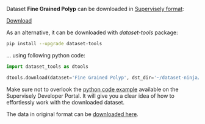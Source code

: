 Dataset **Fine Grained Polyp** can be downloaded in [Supervisely format](https://developer.supervisely.com/api-references/supervisely-annotation-json-format):

 [Download](https://www.dropbox.com/scl/fi/mt4wwpd1nqt8ishbt5t3p/fine-grained-polyp-DatasetNinja.tar?rlkey=c30h6k1oijg1xjpcu5r0glhr9&dl=1)

As an alternative, it can be downloaded with *dataset-tools* package:
``` bash
pip install --upgrade dataset-tools
```

... using following python code:
``` python
import dataset_tools as dtools

dtools.download(dataset='Fine Grained Polyp', dst_dir='~/dataset-ninja/')
```
Make sure not to overlook the [python code example](https://developer.supervisely.com/getting-started/python-sdk-tutorials/iterate-over-a-local-project) available on the Supervisely Developer Portal. It will give you a clear idea of how to effortlessly work with the downloaded dataset.

The data in original format can be [downloaded here](https://drive.google.com/file/d/1rmMLHohni3Vq_fZ-Ddt42vj6C6SSlkvW).